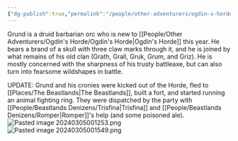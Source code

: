 ```yaml
---
{"dg-publish":true,"permalink":"/people/other-adventurers/ogdin-s-horde/grund-razorclaw/","tags":["Character","Faerun","Beastlands","Adversary","Dead"]}
---
```


Grund is a druid barbarian orc who is new to [[People/Other Adventurers/Ogdin's Horde/Ogdin's Horde\|Ogdin's Horde]] this year.  He bears a brand of a skull with three claw marks through it, and he is joined by what remains of his old clan (Grath, Grall, Gruk, Grum, and Griz).  He is mostly concerned with the sharpness of his trusty battleaxe, but can also turn into fearsome wildshapes in battle.  

UPDATE: Grund and his cronies were kicked out of the Horde, fled to [[Places/The Beastlands\|The Beastlands]], built a fort, and started running an animal fighting ring.  They were dispatched by the party with [[People/Beastlands Denizens/Trisfina\|Trisfina]] and [[People/Beastlands Denizens/Romper\|Romper]]'s help (and some poisoned ale).  
![Pasted image 20240305001253.png](/img/user/Z_Attachments/Pasted%20image%2020240305001253.png)
![Pasted image 20240305001549.png](/img/user/Z_Attachments/Pasted%20image%2020240305001549.png)